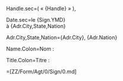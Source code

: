 Handle.sec=(  « {Handle} » ),

Date.sec=le {Sign.YMD}<br>à {Adr.City,State,Nation}

Adr.City,State,Nation={Adr.City}, {Adr.Nation}

Name.Colon=Nom :

Title.Colon=Titre :

=[ZZ/Form/Agt/0/Sign/0.md]